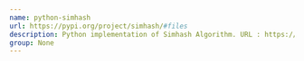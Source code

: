 ```yaml
---
name: python-simhash
url: https://pypi.org/project/simhash/#files
description: Python implementation of Simhash Algorithm. URL : https://pypi.org/project/simhash/#files Groups : None
group: None
---
```

